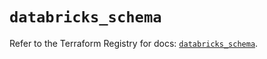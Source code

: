 # `databricks_schema`

Refer to the Terraform Registry for docs: [`databricks_schema`](https://registry.terraform.io/providers/databricks/databricks/1.84.0/docs/resources/schema).
